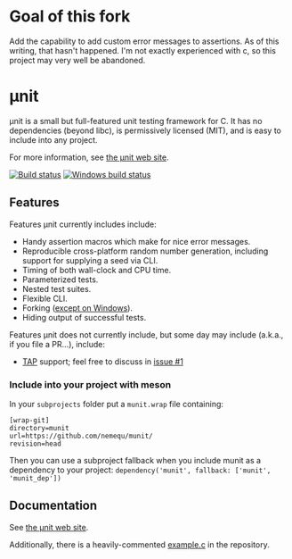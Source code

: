 # Goal of this fork
Add the capability to add custom error messages to assertions.
As of this writing, that hasn't happened.
I'm not exactly experienced with c, so this project may very well be abandoned.

# µnit

µnit is a small but full-featured unit testing framework for C.  It has
no dependencies (beyond libc), is permissively licensed (MIT), and is
easy to include into any project.

For more information, see
[the µnit web site](https://nemequ.github.io/munit).

[![Build status](https://travis-ci.org/nemequ/munit.svg?branch=master)](https://travis-ci.org/nemequ/munit)
[![Windows build status](https://ci.appveyor.com/api/projects/status/db515g5ifcwjohq7/branch/master?svg=true)](https://ci.appveyor.com/project/quixdb/munit/branch/master)

## Features

Features µnit currently includes include:

 * Handy assertion macros which make for nice error messages.
 * Reproducible cross-platform random number generation, including
   support for supplying a seed via CLI.
 * Timing of both wall-clock and CPU time.
 * Parameterized tests.
 * Nested test suites.
 * Flexible CLI.
 * Forking
   ([except on Windows](https://github.com/nemequ/munit/issues/2)).
 * Hiding output of successful tests.

Features µnit does not currently include, but some day may include
(a.k.a., if you file a PR…), include:

 * [TAP](http://testanything.org/) support; feel free to discuss in
   [issue #1](https://github.com/nemequ/munit/issues/1)

### Include into your project with meson

In your `subprojects` folder put a `munit.wrap` file containing:

```
[wrap-git]
directory=munit
url=https://github.com/nemequ/munit/
revision=head
```

Then you can use a subproject fallback when you include munit as a
dependency to your project: `dependency('munit', fallback: ['munit', 'munit_dep'])`

## Documentation

See [the µnit web site](https://nemequ.github.io/munit).

Additionally, there is a heavily-commented
[example.c](https://github.com/nemequ/munit/blob/master/example.c) in
the repository.
